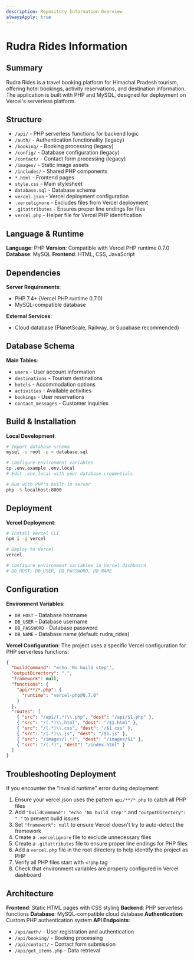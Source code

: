 ```yaml
---
description: Repository Information Overview
alwaysApply: true
---
```


# Rudra Rides Information

## Summary
Rudra Rides is a travel booking platform for Himachal Pradesh tourism, offering hotel bookings, activity reservations, and destination information. The application is built with PHP and MySQL, designed for deployment on Vercel's serverless platform.

## Structure
- `/api/` - PHP serverless functions for backend logic
- `/auth/` - Authentication functionality (legacy)
- `/booking/` - Booking processing (legacy)
- `/config/` - Database configuration (legacy)
- `/contact/` - Contact form processing (legacy)
- `/images/` - Static image assets
- `/includes/` - Shared PHP components
- `*.html` - Frontend pages
- `style.css` - Main stylesheet
- `database.sql` - Database schema
- `vercel.json` - Vercel deployment configuration
- `.vercelignore` - Excludes files from Vercel deployment
- `.gitattributes` - Ensures proper line endings for files
- `vercel.php` - Helper file for Vercel PHP identification

## Language & Runtime
**Language**: PHP
**Version**: Compatible with Vercel PHP runtime 0.7.0
**Database**: MySQL
**Frontend**: HTML, CSS, JavaScript

## Dependencies
**Server Requirements**:
- PHP 7.4+ (Vercel PHP runtime 0.7.0)
- MySQL-compatible database

**External Services**:
- Cloud database (PlanetScale, Railway, or Supabase recommended)

## Database Schema
**Main Tables**:
- `users` - User account information
- `destinations` - Tourism destinations
- `hotels` - Accommodation options
- `activities` - Available activities
- `bookings` - User reservations
- `contact_messages` - Customer inquiries

## Build & Installation
**Local Development**:
```bash
# Import database schema
mysql -u root -p < database.sql

# Configure environment variables
cp .env.example .env.local
# Edit .env.local with your database credentials

# Run with PHP's built-in server
php -S localhost:8000
```

## Deployment
**Vercel Deployment**:
```bash
# Install Vercel CLI
npm i -g vercel

# Deploy to Vercel
vercel

# Configure environment variables in Vercel dashboard
# DB_HOST, DB_USER, DB_PASSWORD, DB_NAME
```

## Configuration
**Environment Variables**:
- `DB_HOST` - Database hostname
- `DB_USER` - Database username
- `DB_PASSWORD` - Database password
- `DB_NAME` - Database name (default: rudra_rides)

**Vercel Configuration**:
The project uses a specific Vercel configuration for PHP serverless functions:

```json
{
  "buildCommand": "echo 'No build step'",
  "outputDirectory": ".",
  "framework": null,
  "functions": {
    "api/**/*.php": {
      "runtime": "vercel-php@0.7.0"
    }
  },
  "routes": [
    { "src": "/api/(.*)\\.php", "dest": "/api/$1.php" },
    { "src": "/(.*)\\.html", "dest": "/$1.html" },
    { "src": "/(.*)\\.css", "dest": "/$1.css" },
    { "src": "/(.*)\\.js", "dest": "/$1.js" },
    { "src": "/images/(.*)", "dest": "/images/$1" },
    { "src": "/(.*)", "dest": "/index.html" }
  ]
}
```

## Troubleshooting Deployment
If you encounter the "invalid runtime" error during deployment:
1. Ensure your vercel.json uses the pattern `api/**/*.php` to catch all PHP files
2. Add `"buildCommand": "echo 'No build step'"` and `"outputDirectory": "."` to prevent build issues
3. Set `"framework": null` to ensure Vercel doesn't try to auto-detect the framework
4. Create a `.vercelignore` file to exclude unnecessary files
5. Create a `.gitattributes` file to ensure proper line endings for PHP files
6. Add a `vercel.php` file in the root directory to help identify the project as PHP
7. Verify all PHP files start with `<?php` tag
8. Check that environment variables are properly configured in Vercel dashboard

## Architecture
**Frontend**: Static HTML pages with CSS styling
**Backend**: PHP serverless functions
**Database**: MySQL-compatible cloud database
**Authentication**: Custom PHP authentication system
**API Endpoints**:
- `/api/auth/` - User registration and authentication
- `/api/booking/` - Booking processing
- `/api/contact/` - Contact form submission
- `/api/get_items.php` - Data retrieval
